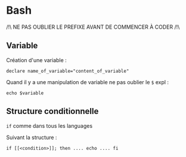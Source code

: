 # Bash
/!\ NE PAS OUBLIER LE PREFIXE AVANT DE COMMENCER À CODER /!\
## Variable
Création d'une variable :

```declare name_of_variable="content_of_variable"```

Quand il y a une manipulation de variable ne pas oublier le `$` expl : 

`echo $variable`

## Structure conditionnelle
`if` comme dans tous les languages

Suivant la structure : 

`if [[<condition>]]; then
    ....
echo
    ....
fi` 
